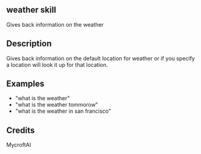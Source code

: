 ## weather skill
Gives back information on the weather

## Description 
Gives back information on the default location for weather or if you specify a location will look it up for that location.

## Examples 
* "what is the weather"
* "what is the weather tommorow"
* "what is the weather in san francisco"

## Credits 
MycroftAI
